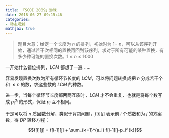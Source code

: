 ```yaml
---
title: 「SCOI 2009」游戏
date: 2018-06-27 09:15:46
categories:
- 动态规划
mathjax: true
---
```


> 题目大意：给定一个长度为 $n$ 的排列，初始时为 $1 \cdots n$，可以从该序列开始，通过若干次相同的置换再回到该序列，求对于所有可能的某种置换，有多少种可能的置换次数。$1 \leq n \leq 1000$

一开始什么错位排列，$LCM$ 都想了一遍……

容易发现置换次数为所有循环节长度的 $LCM$，可以将问题转换成把 $n$ 分成若干个和 $\leq n$ 的数，求这些数的 $LCM$ 的种数。

进一步，当每个循环节长度都两两互质时，$LCM$ 才不会重复，也就是将每个数写成 $p_i^{a_i}$ 的形式，保证 $p_i$ 互不相同。

于是可以将 $n$ 质因数分解，类似于背包问题，$f[i][j]$ 表示前 $i$ 个质数和为 $j$ 的方案数，得 $DP$ 转移方程：

$$f[i][j] = f[i-1][j] + \sum_{k=1}^{a_i} f[i-1][j-p_i^{k}]$$
